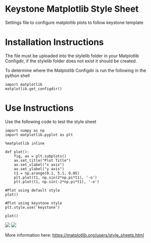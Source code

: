 # Keystone Matplotlib Style Sheet
Settings file to configure matplotlib plots to follow keystone template

# Installation Instructions
The file must be uploaded into the stylelib folder in your Matplotlib Configdir, if the stylelib folder does not exist it should be created.

To determine where the Matplotlib Configdir is run the following in the python shell

```
import matplotlib
matplotlib.get_configdir()
```

# Use Instructions

Use the following code to test the style sheet

```
import numpy as np
import matplotlib.pyplot as plt

%matplotlib inline

def plot():
    fig, ax = plt.subplots()
    ax.set_title("Plot Title")
    ax.set_xlabel("x axis")
    ax.set_ylabel("y axis")
    t1 = np.arange(0.1, 5.1, 0.05)
    plt.plot(t1, np.sin(2*np.pi*t1), '-o')
    plt.plot(t1, np.sin(-2*np.pi*t1), '-o')

#Plot using default style
plot()

#Plot using keystone style
plt.style.use('keystone')

plot()
```

![](/images/DefaultPlot.jpg)
![](/images/KeystonePlot.jpg)

More information here: https://matplotlib.org/users/style_sheets.html
